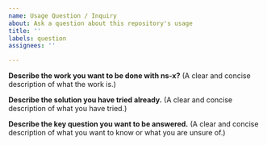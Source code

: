 ```yaml
---
name: Usage Question / Inquiry
about: Ask a question about this repository's usage
title: ''
labels: question
assignees: ''

---
```


**Describe the work you want to be done with ns-x?**
(A clear and concise description of what the work is.)

**Describe the solution you have tried already.**
(A clear and concise description of what you have tried.)

**Describe the key question you want to be answered.**
(A clear and concise description of what you want to know or what you are unsure of.)
